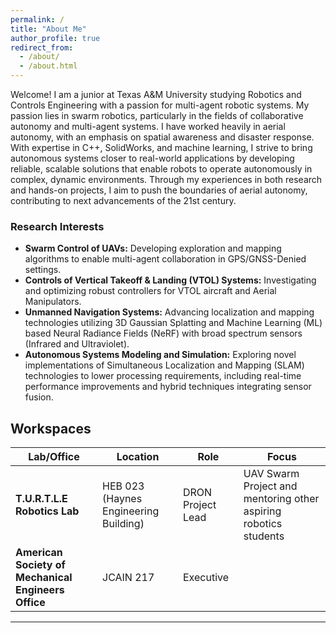 ```yaml
---
permalink: /
title: "About Me"
author_profile: true
redirect_from: 
  - /about/
  - /about.html
---
```


Welcome! I am a junior at Texas A&M University studying Robotics and Controls Engineering with a passion for multi-agent robotic systems. My passion lies in swarm robotics, particularly in the fields of collaborative autonomy and multi-agent systems. I have worked heavily in aerial autonomy, with an emphasis on spatial awareness and disaster response. With expertise in C++, SolidWorks, and machine learning, I strive to bring autonomous systems closer to real-world applications by developing reliable, scalable solutions that enable robots to operate autonomously in complex, dynamic environments. Through my experiences in both research and hands-on projects, I aim to push the boundaries of aerial autonomy, contributing to next advancements of the 21st century.


 
### Research Interests  
<!-- multi agent systems, swarm robotics, drone navigation, aerial autonomy, and collaborative development -->
 - **Swarm Control of UAVs:** Developing exploration and mapping algorithms to enable multi-agent collaboration in GPS/GNSS-Denied settings.
 - **Controls of Vertical Takeoff & Landing (VTOL) Systems:** Investigating and optimizing robust controllers for VTOL aircraft and Aerial Manipulators.
 - **Unmanned Navigation Systems:** Advancing localization and mapping technologies utilizing 3D Gaussian Splatting and Machine Learning (ML) based Neural Radiance Fields (NeRF) with broad spectrum sensors (Infrared and Ultraviolet).
 - **Autonomous Systems Modeling and Simulation:** Exploring novel implementations of Simultaneous Localization and Mapping (SLAM) technologies to lower processing requirements, including real-time performance improvements and hybrid techniques integrating sensor fusion.

## Workspaces

| **Lab/Office** | **Location** | **Role** | **Focus** |
|----------------|--------------|----------|-----------|
| **T.U.R.T.L.E Robotics Lab** | HEB 023 (Haynes Engineering Building) | DRON Project Lead | UAV Swarm Project and mentoring other aspiring robotics students |
| **American Society of Mechanical Engineers Office** | JCAIN 217 | Executive |  |

---